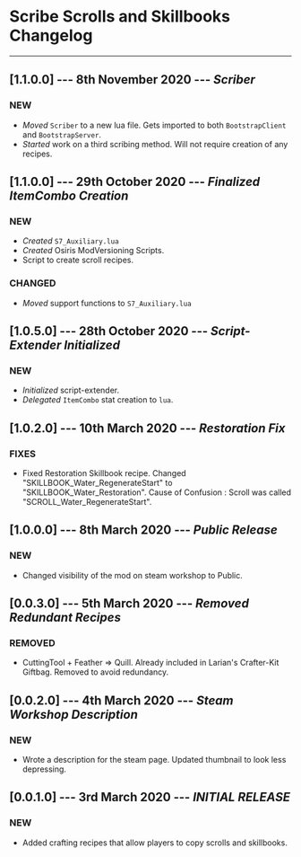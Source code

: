 # Scribe Scrolls and Skillbooks Changelog

----------

## [1.1.0.0] --- 8th November 2020 --- **_Scriber_**

### NEW

* _Moved_ `Scriber` to a new lua file. Gets imported to both `BootstrapClient` and `BootstrapServer`.
* _Started_ work on a third scribing method. Will not require creation of any recipes.

## [1.1.0.0] --- 29th October 2020 --- **_Finalized ItemCombo Creation_**

### NEW

* _Created_ `S7_Auxiliary.lua`
* _Created_ Osiris ModVersioning Scripts.
* Script to create scroll recipes.

### CHANGED

* _Moved_ support functions to `S7_Auxiliary.lua`

## [1.0.5.0] --- 28th October 2020 --- **_Script-Extender Initialized_**

### NEW

* _Initialized_ script-extender.
* _Delegated_ `ItemCombo` stat creation to `lua`.

## [1.0.2.0] --- 10th March 2020 --- *_Restoration Fix_*

### FIXES

* Fixed Restoration Skillbook recipe. Changed "SKILLBOOK_Water_RegenerateStart" to "SKILLBOOK_Water_Restoration". Cause of Confusion : Scroll was called "SCROLL_Water_RegenerateStart".

## [1.0.0.0] --- 8th March 2020 --- *_Public Release_*

### NEW

* Changed visibility of the mod on steam workshop to Public.

## [0.0.3.0] --- 5th March 2020 --- *_Removed Redundant Recipes_*

### REMOVED

* CuttingTool + Feather => Quill. Already included in Larian's Crafter-Kit Giftbag. Removed to avoid redundancy.

## [0.0.2.0] --- 4th March 2020 --- *_Steam Workshop Description_*

### NEW

* Wrote a description for the steam page. Updated thumbnail to look less depressing.

## [0.0.1.0] --- 3rd March 2020 --- *_INITIAL RELEASE_*

### NEW

* Added crafting recipes that allow players to copy scrolls and skillbooks.
